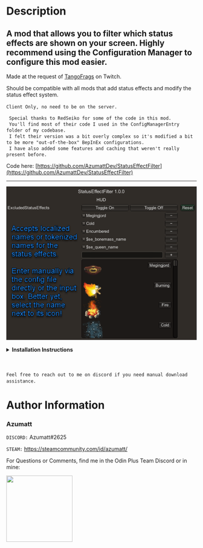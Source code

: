 # Description

## A mod that allows you to filter which status effects are shown on your screen. Highly recommend using the Configuration Manager to configure this mod easier.

Made at the request of [TangoFrags](https://www.twitch.tv/tangofrags) on Twitch.

Should be compatible with all mods that add status effects and modify the status effect system.

`Client Only, no need to be on the server.`

     Special thanks to RedSeiko for some of the code in this mod.
     You'll find most of their code I used in the ConfigManagerEntry folder of my codebase.
     I felt their version was a bit overly complex so it's modified a bit to be more "out-of-the-box" BepInEx configurations.
     I have also added some features and caching that weren't really present before.

Code here: [https://github.com/AzumattDev/StatusEffectFilter](https://github.com/AzumattDev/StatusEffectFilter)

---

![](https://github.com/AzumattDev/StatusEffectFilter/blob/master/Thunderstore/icon_readme.png)


<details>
<summary><b>Installation Instructions</b></summary>

***You must have BepInEx installed correctly! I can not stress this enough.***

### Manual Installation

`Note: (Manual installation is likely how you have to do this on a server, make sure BepInEx is installed on the server correctly)`

1. **Download the latest release of BepInEx.**
2. **Extract the contents of the zip file to your game's root folder.**
3. **Download the latest release of StatusEffectFilter from Thunderstore.io.**
4. **Extract the contents of the zip file to the `BepInEx/plugins` folder.**
5. **Launch the game.**

### Installation through r2modman or Thunderstore Mod Manager

1. **Install [r2modman](https://valheim.thunderstore.io/package/ebkr/r2modman/)
   or [Thunderstore Mod Manager](https://www.overwolf.com/app/Thunderstore-Thunderstore_Mod_Manager).**

   > For r2modman, you can also install it through the Thunderstore site.
   ![](https://i.imgur.com/s4X4rEs.png "r2modman Download")

   > For Thunderstore Mod Manager, you can also install it through the Overwolf app store
   ![](https://i.imgur.com/HQLZFp4.png "Thunderstore Mod Manager Download")
2. **Open the Mod Manager and search for "StatusEffectFilter" under the Online
   tab. `Note: You can also search for "Azumatt" to find all my mods.`**

   `The image below shows VikingShip as an example, but it was easier to reuse the image.`

   ![](https://i.imgur.com/5CR5XKu.png)

3. **Click the Download button to install the mod.**
4. **Launch the game.**

</details>

<br>
<br>

`Feel free to reach out to me on discord if you need manual download assistance.`

# Author Information

### Azumatt

`DISCORD:` Azumatt#2625

`STEAM:` https://steamcommunity.com/id/azumatt/

For Questions or Comments, find me in the Odin Plus Team Discord or in mine:

<a href="https://discord.gg/pdHgy6Bsng"><img src="https://i.imgur.com/Xlcbmm9.png" href="https://discord.gg/pdHgy6Bsng" width="175" height="175"></a>